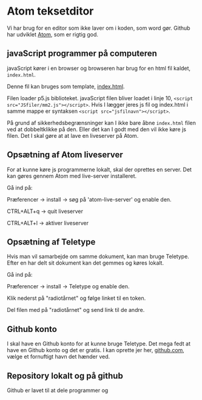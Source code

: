 # Atom teksetditor
Vi har brug for en editor som ikke laver om i koden, som word gør. Github har udviklet [Atom](https://atom.io/), som er rigtig god.


## javaScript programmer på computeren
javaScript kører i en browser og browseren har brug for en html fil kaldet, `index.html`.

Denne fil kan bruges som template, [index.html](index.html).

Filen loader p5.js biblioteket. javaScript filen bliver loadet i linje 10, `<script src="JSfiler/mm2.js"></script>`. Hvis I lægger jeres js fil og index.html i samme mappe er syntaksen `<script src="jsfilnavn"></script>`.

På grund af sikkerhedsbegrænsninger kan I ikke bare åbne `index.html` filen ved at dobbeltklikke på den. Eller det kan I godt med den vil ikke køre js filen. Det I skal gøre at at lave en liveserver på Atom.

## Opsætning af Atom liveserver
For at kunne køre js programmerne lokalt, skal der oprettes en server. Det kan gøres gennem Atom med live-server installeret.

Gå ind på:

Præferencer -> install -> søg på 'atom-live-server' og enable den.

CTRL+ALT+q -> quit liveserver

CTRL+ALT+l -> aktiver liveserver

## Opsætning af Teletype

Hvis man vil samarbejde om samme dokument, kan man bruge Teletype. Efter en har delt sit dokument kan det gemmes og køres lokalt.

Gå ind på:

Præferencer -> install -> Teletype og enable den.

Klik nederst på "radiotårnet" og følge linket til en token.

Del filen med på "radiotårnet" og send link til de andre.

## Github konto
I skal have en Github konto for at kunne bruge Teletype. Det mega fedt at have en Github konto og det er gratis. I kan oprette jer her, [github.com](https://github.com/), vælge et fornuftigt havn det hænder ved.

## Repository lokalt og på github
Github er lavet til at dele programmer og
